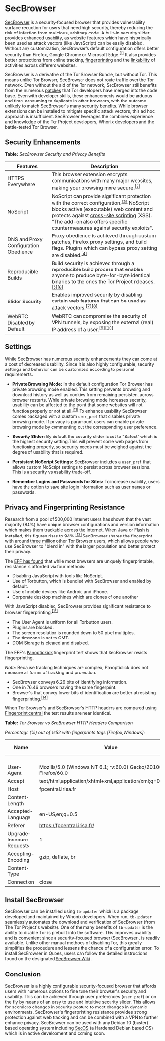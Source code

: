 SecBrowser
==========

[SecBrowser](https://www.whonix.org/wiki/SecBrowser) is a security-focused browser that provides vulnerability surface reduction for users that need high security, thereby reducing the risk of infection from malicious, arbitrary code. A built-in security slider provides enhanced usability, as website features which have historically been used as attack vectors (like JavaScript) can be easily disabled.  Without any customization, SecBrowser’s default configuration offers better security than Firefox, Google Chrome or Microsoft Edge.<sup>[[1]](https://2019.www.torproject.org/projects/torbrowser/design/)</sup> It also provides better protections from online tracking, [fingerprinting](https://www.whonix.org/wiki/Data_Collection_Techniques) and the [linkability](https://www.whonix.org/wiki/Data_Collection_Techniques#Fingerprinting_of_Browser_.28HTTP.29_Header) of activities across different websites.

SecBrowser is a derivative of the Tor Browser Bundle, but without Tor. This means unlike Tor Browser, SecBrowser does not route traffic over the Tor network. Even without the aid of the Tor network, SecBrowser still benefits from the numerous [patches](https://gitweb.torproject.org/tor-browser.git) that Tor developers have merged into the code base. Even with developer skills, these enhancements would be arduous and time-consuming to duplicate in other browsers, with the outcome unlikely to match SecBrowser's many security benefits. While browser extensions can be installed to mitigate specific attack vectors, this ad hoc approach is insufficient. SecBrowser leverages the combines experience and knowledge of the Tor Project developers, Whonix developers and the battle-tested Tor Browser. 


Security Enhancements
------------------------------------

**Table:** _SecBrowser Security and Privacy Benefits_


| **Features**                          | **Description**                                                                                                                                                                                                                                                                                                                                                   |
|---------------------------------------|-------------------------------------------------------------------------------------------------------------------------------------------------------------------------------------------------------------------------------------------------------------------------------------------------------------------------------------------------------------------|
| HTTPS Everywhere                      | This browser extension encrypts communications with many major websites, making your browsing more secure.<sup>[[2]](https://www.eff.org/https-everywhere)</sup>                                                                                                                                                                                                       |
| NoScript                              | NoScript can provide significant protection with the correct configuration.<sup>[[3]](https://en.wikipedia.org/wiki/NoScript)</sup> NoScript blocks active (executable) web content and protects against [cross-site scripting](https://en.wikipedia.org/wiki/Cross-site_scripting) (XSS). "The add-on also offers specific countermeasures against security exploits". |
| DNS and Proxy Configuration Obedience | Proxy obedience is achieved through custom patches, Firefox proxy settings, and build flags. Plugins which can bypass proxy setting are disabled.<sup>[[4]](https://2019.www.torproject.org/projects/torbrowser/design/#proxy-obedience)</sup>                                                                                                                         |
| Reproducible Builds                   | Build security is achieved through a reproducible build process that enables anyone to produce byte-for-byte identical binaries to the ones the Tor Project releases.<sup>[[5]](https://blog.torproject.org/deterministic-builds-part-two-technical-details)</sup><sup>[[6]](https://2019.www.torproject.org/projects/torbrowser/design/#BuildSecurity)</sup>              |
| Slider Security                       | Enables improved security by disabling certain web features that can be used as attack vectors.<sup>[[7]](https://tb-manual.torproject.org/security-slider/)</sup><sup>[[8]](https://2019.www.torproject.org/projects/torbrowser/design/#proxy-obedience)</sup>                                                                                                             |
| WebRTC Disabled by Default            | WebRTC can compromise the security of VPN tunnels, by exposing the external (real) IP address of a user.<sup>[[9]](https://en.wikipedia.org/wiki/WebRTC#Concerns)</sup><sup>[[10]](https://torrentfreak.com/huge-security-flaw-leaks-vpn-users-real-ip-addresses-150130/)</sup>                                                                                              |

Settings
--------

While SecBrowser has numerous security enhancements they can come at a cost of decreased usability. Since it is also highly configurable, security settings and behavior can be customized according to personal requirements.

* **Private Browsing Mode:** In the default configuration Tor Browser has private browsing mode enabled. This setting prevents browsing and download history as well as cookies from remaining persistent across browser restarts. While private browsing mode increases security, usability can be affected to the point that some websites will not function properly or not at all.<sup>[[11]](https://trac.torproject.org/projects/tor/ticket/10569)</sup> To enhance usability  SecBrowser comes packaged with a custom `user_pref` that disables private browsing mode. If privacy is paramount users can enable private browsing mode by commenting out the corresponding user preference.

* **Security Slider:** By default the security slider is set to "Safest" which is the highest security setting.This will prevent some web pages from functioning properly, so security needs must be weighed against the degree of usability that is required. 

* **Persistent NoScript Settings:** SecBrowser includes a `user_pref` that allows custom NoScript settings to persist across browser sessions. This is a security vs usability trade-off.

* **Remember Logins and Passwords for Sites:** To increase usability, users have the option to save site login information such as user names or passwords.  

Privacy and Fingerprinting Resistance 
-------------------------------------

Research from a pool of 500,000 Internet users has shown that the vast majority (84%) have unique browser configurations and version information which makes them trackable across the Internet. When Java or Flash is installed, this figures rises to 94%.<sup>[[12]](https://www.eff.org/deeplinks/2010/05/every-browser-unique-results-fom-panopticlick)</sup> SecBrowser shares the fingerprint with around [three million](https://metrics.torproject.org/userstats-relay-country.html) other Tor Browser users, which allows people who use SecBrowser to "blend in" with the larger population and better protect their privacy. 

The [EFF has found](https://www.eff.org/deeplinks/2010/05/every-browser-unique-results-fom-panopticlick) that while most browsers are uniquely fingerprintable, resistance is afforded via four methods:

* Disabling JavaScript with tools like NoScript.
* Use of Torbutton, which is bundled with SecBrowser and enabled by default.
* Use of mobile devices like Android and iPhone.
* Corporate desktop machines which are clones of one another.

With JavaScript disabled, SecBrowser provides significant resistance to browser fingerprinting.<sup>[[13]](https://blog.torproject.org/effs-panopticlick-and-torbutton)</sup>

* The User Agent is uniform for all Torbutton users.
* Plugins are blocked.
* The screen resolution is rounded down to 50 pixel multiples.
* The timezone is set to GMT.
* DOM Storage is cleared and disabled.

The EFF's [Panoptickick](https://panopticlick.eff.org/) fingerprint test shows that SecBrowser resists fingerprinting.

_Note:_ Because tracking techniques are complex, Panopticlick does not measure all forms of tracking and protection.

* SecBrowser conveys 6.26 bits of identifying information. 
* One in 76.46 browsers having the same fingerprint.
* Browser's that convey lower bits of identification are better at resisting fingerprinting.<sup>[[14]](https://33bits.wordpress.com/about/)</sup>


When Tor Browser's and SecBrowser's HTTP headers are compared using [Fingerprint central](https://fpcentral.irisa.fr/) the test results are near identical.


**Table:** _Tor Browser vs SecBrowser HTTP Headers Comparison_ 

_Percentage (%) out of 1652 with fingerprints tags [Firefox,Windows]:_

| Name                      | Value                                                             | Tor Browser | SecBrowser  |
|---------------------------|-------------------------------------------------------------------|:-------------:|:-------------:|
|                           |                                                                   | %           | %           |
|  User-Agent               | Mozilla/5.0 (Windows NT 6.1; rv:60.0) Gecko/20100101 Firefox/60.0 | 2.48        | 2.42        |
| Accept                    | text/html,application/xhtml+xml,application/xml;q=0.9,*/*;q=0.8   | 97.15       | 97.15       |
| Host                      | fpcentral.irisa.fr                                                | 90.44       | 90.43       |
| Content-Length            |                                                                   | 100.00      | 100.00      |
| Accepted-Language         | en-US,en;q=0.5                                                    | 32.63       | 32.95       |
| Referer                   | https://fpcentral.irisa.fr/                                       | 69.37       | 69.35       |
| Upgrade-Insecure-Requests | 1                                                                 | 83.05       | 83.04       |
| Accepting-Encoding        | gzip, deflate, br                                                 | 82.14       | 82.13       |
| Content-Type              |                                                                   | 100.00      | 100.00      |
| Connection                | close                                                             | 100.00      | 100.00      |

Install SecBrowser 
------------------

SecBrowser can be installed using `tb-updater` which is a package developed and maintained by Whonix developers. When run, `tb-updater` seamlessly automates the download and verification of SecBrowser (from The Tor Project's website). One of the many benefits of `tb-updater` is the ability to disable Tor is prebuilt into the software. This improves usability and is convenient since a security-focused browser (SecBrowser), is readily available. Unlike other manual methods of disabling Tor, this greatly simplifies the procedure and lessens the chance of a configuration error. To install SecBrowser in Qubes, users can follow the detailed instructions found on the designated [SecBrowser Wiki](https://www.whonix.org/wiki/SecBrowser) .

Conclusion 
----------

SecBrowser is a highly configurable security-focused browser that affords users with numerous options to fine tune their browser's security and usability. This can be achieved through user preferences (`user_pref`) or on the fly by means of an easy to use and intuitive security slider. This allows for seemless changes in security posture to meet changes in dynamic environments. SecBrowser's fingerprinting resistance provides strong protection against web tracking and can be combined with a VPN to further enhance privacy. SecBrowser can be used with any Debian 10 (buster) based operating system including [SecOS](https://forums.whonix.org/t/hardened-debian-security-focused-linux-distribution-based-on-debian-in-development-feedback-wanted/5943) (a Hardened Debian based OS) which is in active development and coming soon.
